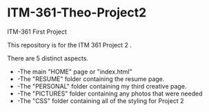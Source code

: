 # ITM-361-Theo-Project2
ITM-361 First Project

This repository is for the ITM 361 Project 2 .

There are 5 distinct aspects.

<ul>
<li>-The main "HOME" page or "index.html"</li>
<li>-The "RESUME" folder containing the resume page.</li>
<li>-The "PERSONAL" folder containing my third creative page.</li>
<li>-The "PICTURES" folder containing any photos that were needed </li>
<li>-The "CSS" folder containing all of the styling for Project 2 </li>
</ul>
